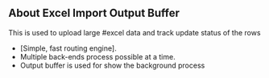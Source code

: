  

## About Excel Import Output Buffer

This is used to upload large #excel data and track update status of the rows
- [Simple, fast routing engine].
- Multiple back-ends process possible at a time.
- Output buffer is used for show the background process

